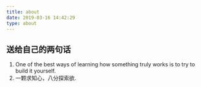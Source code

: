 ```yaml
---
title: about
date: 2019-03-16 14:42:29
type: about
---
```


## 送给自己的两句话

1. One of the best ways of learning how something truly works is to try to build it yourself.
2. 一颗求知心，八分探索欲.